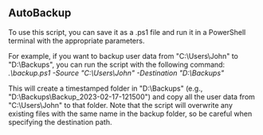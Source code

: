 <h2>AutoBackup</h2>
To use this script, you can save it as a .ps1 file and run it in a PowerShell terminal with the appropriate parameters. 

For example, if you want to backup user data from "C:\Users\John" to "D:\Backups", you can run the script with the following command:
<i>.\backup.ps1 -Source "C:\Users\John" -Destination "D:\Backups"</i>

This will create a timestamped folder in "D:\Backups" (e.g., "D:\Backups\Backup_2023-02-17-121500") and copy all the user data from "C:\Users\John" to that folder. Note that the script will overwrite any existing files with the same name in the backup folder, so be careful when specifying the destination path.

